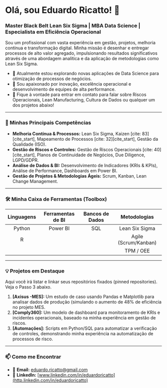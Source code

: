 # Olá, sou Eduardo Ricatto! 👋

### Master Black Belt Lean Six Sigma | MBA Data Science | Especialista em Eficiência Operacional

Sou um profissional com vasta experiência em gestão, projetos, melhoria contínua e transformação digital. Minha missão é desenhar e entregar processos de alto valor agregado, impulsionando resultados significativos através de uma abordagem analítica e da aplicação de metodologias como Lean Six Sigma.

- 🔭 Atualmente estou explorando novas aplicações de Data Science para otimização de processos de negócios.
- 🌱 Sou apaixonado por inovação, excelência operacional e desenvolvimento de equipes de alta performance.
- 💬 Fique à vontade para entrar em contato para falar sobre Riscos Operacionais, Lean Manufacturing, Cultura de Dados ou qualquer um dos projetos abaixo!

---

### 🚀 Minhas Principais Competências

- **Melhoria Contínua & Processos:** Lean Six Sigma, Kaizen [cite: 83][cite_start], Mapeamento de Processos [cite: 32][cite_start], Gestão da Qualidade (ISO).
- **Gestão de Riscos e Controles:** Gestão de Riscos Operacionais [cite: 40][cite_start], Planos de Continuidade de Negócios, Due Diligence, LGPD/GDPR.
- **Análise de Dados & BI:** Desenvolvimento de Indicadores (KRIs & KPIs), Análise de Performance, Dashboards em Power BI.
- **Gestão de Projetos & Metodologias Ágeis:** Scrum, Kanban, Lean Change Management.

---

### 🛠️ Minha Caixa de Ferramentas (Toolbox)

| Linguagens | Ferramentas de BI | Bancos de Dados | Metodologias |
| :---: | :---: | :---: | :---: |
| Python | Power BI | SQL | Lean Six Sigma |
| R | | | Agile (Scrum/Kanban) |
| | | | TPM / OEE  |

---

### 💡 Projetos em Destaque

Aqui você irá listar e linkar seus repositórios fixados (pinned repositories). Veja o Passo 3 abaixo.

1.  **[Axisus -MES]:** Um estudo de caso usando Pandas e Matplotlib para analisar dados de produção (simulando o aumento de 48% de eficiência no projeto MES.
2.  **[Comply360]:** Um modelo de dashboard para monitoramento de KRIs e incidentes operacionais, baseado na minha experiência em gestão de riscos.
3.  **[Automações]:** Scripts em Python/SQL para automatizar a verificação de controles, demonstrando minha experiência na automatização de processos de risco.

---

### 📫 Como me Encontrar

- 📧 **Email:** eduardo.ricatto@gmail.com 
- 💼 **LinkedIn:** [www.linkedin.com/in/eduardoricatto](http.linkedin.com/in/eduardoricatto)
